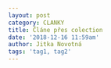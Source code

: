 ```yaml
---
layout: post
category: CLANKY
title: Článe přes colection
date: '2018-12-16 11:59am'
author: Jitka Novotná
tags: 'tag1, tag2'
---
```


